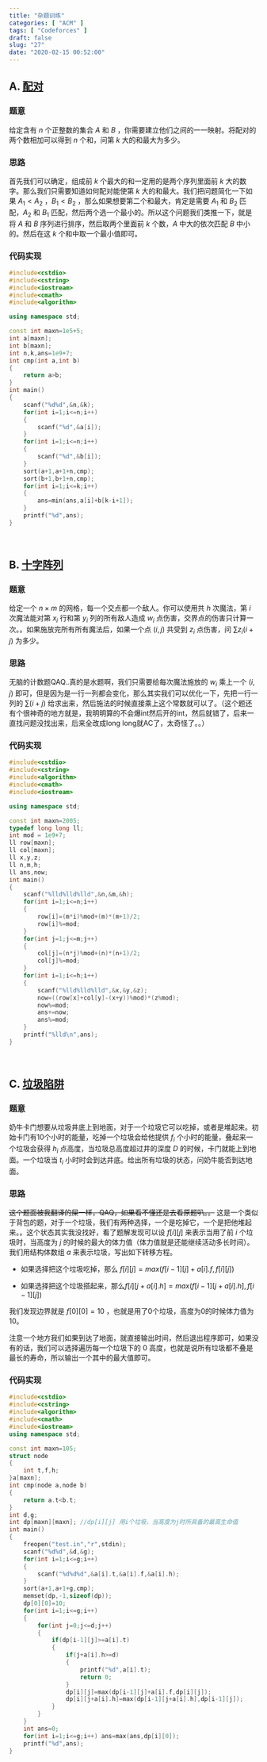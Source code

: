 ```yaml
---
title: "杂题训练"
categories: [ "ACM" ]
tags: [ "Codeforces" ]
draft: false
slug: "27"
date: "2020-02-15 00:52:00"
---
```


## A. [配对](https://ac.nowcoder.com/acm/contest/3007/A)

### 题意

给定含有 $n$ 个正整数的集合 $A$ 和 $B$ ，你需要建立他们之间的一一映射。将配对的两个数相加可以得到 $n$ 个和，问第 $k$ 大的和最大为多少。


<!--more-->


### 思路

首先我们可以确定，组成前 $k$ 个最大的和一定用的是两个序列里面前 $k$ 大的数字。那么我们只需要知道如何配对能使第 $k$ 大的和最大。我们把问题简化一下如果 $A_1 < A_2$ ，$B_1 < B_2$  ，那么如果想要第二个和最大，肯定是需要 $A_1$ 和 $B_2$ 匹配，$A_2$ 和 $B_1$  匹配，然后两个选一个最小的。所以这个问题我们类推一下，就是将 $A$ 和 $B$ 序列进行排序，然后取两个里面前 $k$ 个数，$A$ 中大的依次匹配 $B$ 中小的。然后在这 $k$  个和中取一个最小值即可。

### 代码实现

```cpp
#include<cstdio>
#include<cstring>
#include<iostream>
#include<cmath>
#include<algorithm>

using namespace std;

const int maxn=1e5+5;
int a[maxn];
int b[maxn];
int n,k,ans=1e9+7;
int cmp(int a,int b)
{
	return a>b;
} 
int main()
{
	scanf("%d%d",&n,&k);
	for(int i=1;i<=n;i++)
	{
		scanf("%d",&a[i]);
	}
	for(int i=1;i<=n;i++)
	{
		scanf("%d",&b[i]);
	}
	sort(a+1,a+1+n,cmp);
	sort(b+1,b+1+n,cmp);
	for(int i=1;i<=k;i++)
	{
		ans=min(ans,a[i]+b[k-i+1]);
	}
	printf("%d",ans);
}
```

</br>

## B. [十字阵列](https://ac.nowcoder.com/acm/contest/3007/F)

### 题意

给定一个 $n\times m$ 的网格，每一个交点都一个敌人。你可以使用共 $h$ 次魔法，第 $i$ 次魔法能对第 $x_i$ 行和第 $y_i$  列的所有敌人造成 $w_i$ 点伤害，交界点的伤害只计算一次。。如果施放完所有所有魔法后，如果一个点 $(i,j)$ 共受到 $z_i$ 点伤害，问 $\sum{z_i(i+j)}$ 为多少。

### 思路

无脑的计数题QAQ..真的是水题啊，我们只需要给每次魔法施放的 $w_i$ 乘上一个 $(i,j)$ 即可，但是因为是一行一列都会变化，那么其实我们可以优化一下，先把一行一列的 $\sum(i+j)$ 给求出来，然后施法的时候直接乘上这个常数就可以了。（这个题还有个很神奇的地方就是，我明明算的不会爆int然后开的int，然后就错了，后来一直找问题没找出来，后来全改成long long就AC了，太奇怪了。。）

### 代码实现

```cpp
#include<cstdio>
#include<cstring>
#include<algorithm>
#include<cmath>
#include<iostream>

using namespace std;

const int maxn=2005;
typedef long long ll;
int mod = 1e9+7;
ll row[maxn];
ll col[maxn];
ll x,y,z;
ll n,m,h;
ll ans,now;
int main()
{
	scanf("%lld%lld%lld",&n,&m,&h);
	for(int i=1;i<=n;i++) 
	{
		row[i]=(m*i)%mod+(m)*(m+1)/2;
		row[i]%=mod;
	}
	for(int j=1;j<=m;j++)
	{
		col[j]=(n*j)%mod+(n)*(n+1)/2;
		col[j]%=mod;
	}
	for(int i=1;i<=h;i++)
	{
		scanf("%lld%lld%lld",&x,&y,&z);
		now=((row[x]+col[y]-(x+y))%mod)*(z%mod);
		now%=mod;
		ans+=now;
		ans%=mod;
	}
	printf("%lld\n",ans);
}
```

</br>

## C. [垃圾陷阱](https://www.luogu.com.cn/problem/P1156)

### 题意

奶牛卡门想要从垃圾井底上到地面，对于一个垃圾它可以吃掉，或者是堆起来。初始卡门有10个小时的能量，吃掉一个垃圾会给他提供 $f_i$ 个小时的能量，叠起来一个垃圾会获得 $h_i$ 点高度，当垃圾总高度超过井的深度 $D$ 的时候，卡门就能上到地面。一个垃圾当 $t_i$ 小时时会到达井底。给出所有垃圾的状态，问奶牛能否到达地面。

### 思路

~~这个题面被我翻译的屎一样，QAQ，如果看不懂还是去看原题叭。。~~
这是一个类似于背包的题，对于一个垃圾，我们有两种选择，一个是吃掉它，一个是把他堆起来。。这个状态其实我没找好，看了题解发现可以设 $f[i][j]$ 来表示当用了前 $i$ 个垃圾时，当高度为 $j$  的时候的最大的体力值（体力值就是还能继续活动多长时间）。我们用结构体数组 $a$ 来表示垃圾，写出如下转移方程。 

+ 如果选择把这个垃圾吃掉，那么 $f[i][j]=max(f[i-1][j]+a[i].f,f[i][j])$ 

+ 如果选择把这个垃圾搭起来，那么$f[i][j+a[i].h]=max(f[i-1][j+a[i].h],f[i-1][j])$ 

我们发现边界就是 $f[0][0]=10$ ，也就是用了0个垃圾，高度为0的时候体力值为10。

注意一个地方我们如果到达了地面，就直接输出时间，然后退出程序即可，如果没有的话，我们可以选择遍历每一个垃圾下的 $0$ 高度，也就是说所有垃圾都不叠是最长的寿命，所以输出一个其中的最大值即可。

### 代码实现

```cpp
#include<cstdio>
#include<cstring>
#include<algorithm>
#include<cmath>
#include<iostream>
using namespace std;

const int maxn=105;
struct node
{
	int t,f,h;
}a[maxn];
int cmp(node a,node b)
{
	return a.t<b.t;
}
int d,g;
int dp[maxn][maxn]; //dp[i][j] 用i个垃圾，当高度为j时所具备的最高生命值 
int main()
{
	freopen("test.in","r",stdin);
	scanf("%d%d",&d,&g);
	for(int i=1;i<=g;i++)
	{
		scanf("%d%d%d",&a[i].t,&a[i].f,&a[i].h); 
	}
	sort(a+1,a+1+g,cmp);
	memset(dp,-1,sizeof(dp));
	dp[0][0]=10;
	for(int i=1;i<=g;i++)
	{
		for(int j=0;j<=d;j++)
		{
			if(dp[i-1][j]>=a[i].t)
			{
				if(j+a[i].h>=d)
				{
					printf("%d",a[i].t);
					return 0;
				}
				dp[i][j]=max(dp[i-1][j]+a[i].f,dp[i][j]);
				dp[i][j+a[i].h]=max(dp[i-1][j+a[i].h],dp[i-1][j]);
			}
		}
	}
	int ans=0;
	for(int i=1;i<=g;i++) ans=max(ans,dp[i][0]);
	printf("%d",ans);
} 
```